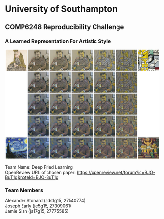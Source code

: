 # University of Southampton
## COMP6248 Reproducibility Challenge
### A Learned Representation For Artistic Style

![Cover Photo](cover.png?raw=true)

Team Name: Deep Fried Learning\
OpenReview URL of chosen paper: https://openreview.net/forum?id=BJO-BuT1g&noteId=BJO-BuT1g

### Team Members
Alexander Stonard (ads1g15, 27540774)\
Joseph Early (je5g15, 27309061)\
Jamie Sian (js17g15, 27775585)
